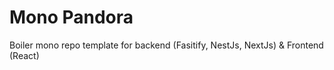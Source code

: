 # Mono Pandora
Boiler mono repo template for backend (Fasitify, NestJs, NextJs) & Frontend (React) 
